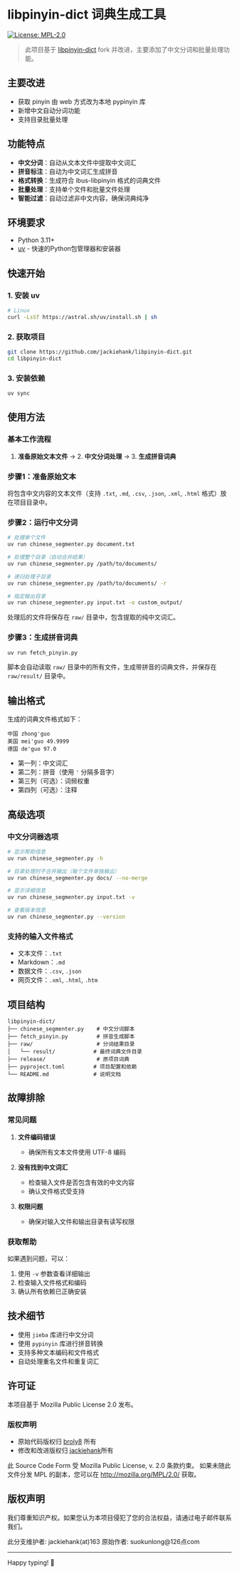 # libpinyin-dict 词典生成工具

[![License: MPL-2.0](https://img.shields.io/badge/License-MPL%202.0-brightgreen.svg)](https://opensource.org/licenses/MPL-2.0)

> 此项目基于 [libpinyin-dict](https://github.com/broly8/libpinyin-dict)  fork 并改进，主要添加了中文分词和批量处理功能。

## 主要改进
- 获取 pinyin 由 web 方式改为本地 pypinyin 库
- 新增中文自动分词功能
- 支持目录批量处理

## 功能特点

- **中文分词**：自动从文本文件中提取中文词汇
- **拼音标注**：自动为中文词汇生成拼音
- **格式转换**：生成符合 ibus-libpinyin 格式的词典文件
- **批量处理**：支持单个文件和批量文件处理
- **智能过滤**：自动过滤非中文内容，确保词典纯净

## 环境要求

- Python 3.11+
- [uv](https://github.com/astral-sh/uv) - 快速的Python包管理器和安装器

## 快速开始

### 1. 安装 uv

```bash
# Linux
curl -LsSf https://astral.sh/uv/install.sh | sh
```

### 2. 获取项目

```bash
git clone https://github.com/jackiehank/libpinyin-dict.git
cd libpinyin-dict
```

### 3. 安装依赖

```bash
uv sync
```

## 使用方法

### 基本工作流程

1. **准备原始文本文件** → 2. **中文分词处理** → 3. **生成拼音词典**

### 步骤1：准备原始文本

将包含中文内容的文本文件（支持 `.txt`, `.md`, `.csv`, `.json`, `.xml`, `.html` 格式）放在项目目录中。

### 步骤2：运行中文分词

```bash
# 处理单个文件
uv run chinese_segmenter.py document.txt

# 处理整个目录（自动合并结果）
uv run chinese_segmenter.py /path/to/documents/

# 递归处理子目录
uv run chinese_segmenter.py /path/to/documents/ -r

# 指定输出目录
uv run chinese_segmenter.py input.txt -o custom_output/
```

处理后的文件将保存在 `raw/` 目录中，包含提取的纯中文词汇。

### 步骤3：生成拼音词典

```bash
uv run fetch_pinyin.py
```

脚本会自动读取 `raw/` 目录中的所有文件，生成带拼音的词典文件，并保存在 `raw/result/` 目录中。

## 输出格式

生成的词典文件格式如下：

```
中国 zhong'guo
美国 mei'guo 49.9999
德国 de'guo 97.0
```

- 第一列：中文词汇
- 第二列：拼音（使用 `'` 分隔多音字）
- 第三列（可选）：词频权重
- 第四列（可选）：注释

## 高级选项

### 中文分词器选项

```bash
# 显示帮助信息
uv run chinese_segmenter.py -h

# 目录处理时不合并输出（每个文件单独输出）
uv run chinese_segmenter.py docs/ --no-merge

# 显示详细信息
uv run chinese_segmenter.py input.txt -v

# 查看版本信息
uv run chinese_segmenter.py --version
```

### 支持的输入文件格式

- 文本文件：`.txt`
- Markdown：`.md`
- 数据文件：`.csv`, `.json`
- 网页文件：`.xml`, `.html`, `.htm`

## 项目结构

```
libpinyin-dict/
├── chinese_segmenter.py    # 中文分词脚本
├── fetch_pinyin.py         # 拼音生成脚本
├── raw/                    # 分词结果目录
│   └── result/            # 最终词典文件目录
├── release/                # 原项目词典
├── pyproject.toml         # 项目配置和依赖
└── README.md              # 说明文档
```

## 故障排除

### 常见问题

1. **文件编码错误**
   - 确保所有文本文件使用 UTF-8 编码

2. **没有找到中文词汇**
   - 检查输入文件是否包含有效的中文内容
   - 确认文件格式受支持

3. **权限问题**
   - 确保对输入文件和输出目录有读写权限

### 获取帮助

如果遇到问题，可以：

1. 使用 `-v` 参数查看详细输出
2. 检查输入文件格式和编码
3. 确认所有依赖已正确安装

## 技术细节

- 使用 `jieba` 库进行中文分词
- 使用 `pypinyin` 库进行拼音转换
- 支持多种文本编码和文件格式
- 自动处理重名文件和重复词汇

## 许可证

本项目基于 Mozilla Public License 2.0 发布。

### 版权声明
- 原始代码版权归 [broly8](https://github.com/broly8) 所有
- 修改和改进版权归 [jackiehank](https://github.com/jackiehank)所有

此 Source Code Form 受 Mozilla Public License, v. 2.0 条款约束。
如果未随此文件分发 MPL 的副本，您可以在 http://mozilla.org/MPL/2.0/ 获取。

## 版权声明

我们尊重知识产权。如果您认为本项目侵犯了您的合法权益，请通过电子邮件联系我们。

此分支维护者: jackiehank(at)163
原始作者: suokunlong@126点com

---

Happy typing! 🎉